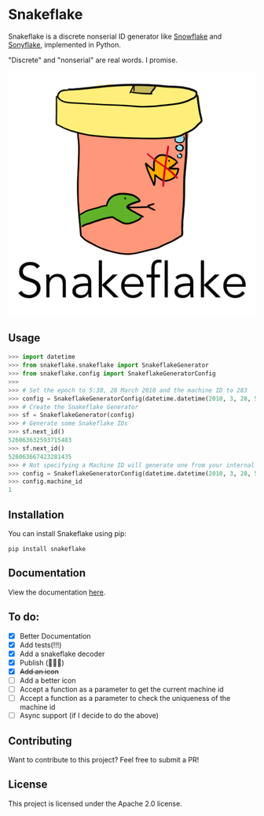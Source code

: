 # Snakeflake


Snakeflake is a discrete nonserial ID generator like [Snowflake](https://github.com/twitter-archive/snowflake) and [Sonyflake](https://github.com/sony/sonyflake), implemented in Python.

"Discrete" and "nonserial" are real words. I promise.

![Snakeflake Icon](snakeflake-icon.png)

## Usage
```py
>>> import datetime
>>> from snakeflake.snakeflake import SnakeflakeGenerator
>>> from snakeflake.config import SnakeflakeGeneratorConfig
>>> 
>>> # Set the epoch to 5:30, 28 March 2010 and the machine ID to 283
>>> config = SnakeflakeGeneratorConfig(datetime.datetime(2010, 3, 28, 5, 30), 283)
>>> # Create the Snakeflake Generator
>>> sf = SnakeflakeGenerator(config)
>>> # Generate some Snakeflake IDs
>>> sf.next_id()
526063632593715483
>>> sf.next_id()
526063667423281435
>>> # Not specifying a Machine ID will generate one from your internal IP address 
>>> config = SnakeflakeGeneratorConfig(datetime.datetime(2010, 3, 28, 5, 30), None)
>>> config.machine_id
1
```

## Installation

You can install Snakeflake using pip:

```
pip install snakeflake
```

## Documentation

View the documentation [here](http://roadcrosser.xyz/snakeflake/).

## To do:
 - [x] Better Documentation
 - [x] Add tests(!!!)
 - [x] Add a snakeflake decoder
 - [x] Publish (🎉🎉🎉)
 - [x] ~~Add an icon~~
 - [ ] Add a better icon
 - [ ] Accept a function as a parameter to get the current machine id
 - [ ] Accept a function as a parameter to check the uniqueness of the machine id
 - [ ] Async support (if I decide to do the above)

## Contributing

Want to contribute to this project? Feel free to submit a PR!

## License

This project is licensed under the Apache 2.0 license.